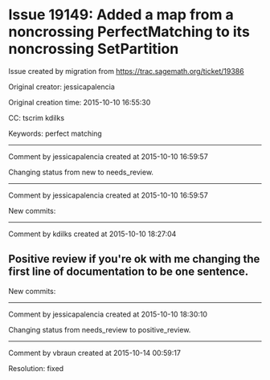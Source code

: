 # Issue 19149: Added a map from a noncrossing PerfectMatching to its noncrossing SetPartition

Issue created by migration from https://trac.sagemath.org/ticket/19386

Original creator: jessicapalencia

Original creation time: 2015-10-10 16:55:30

CC:  tscrim kdilks

Keywords: perfect matching




---

Comment by jessicapalencia created at 2015-10-10 16:59:57

Changing status from new to needs_review.


---

Comment by jessicapalencia created at 2015-10-10 16:59:57

New commits:


---

Comment by kdilks created at 2015-10-10 18:27:04

Positive review if you're ok with me changing the first line of documentation to be one sentence.
----
New commits:


---

Comment by jessicapalencia created at 2015-10-10 18:30:10

Changing status from needs_review to positive_review.


---

Comment by vbraun created at 2015-10-14 00:59:17

Resolution: fixed
